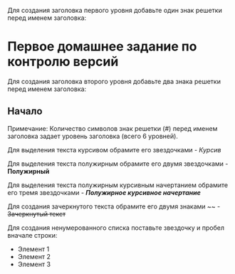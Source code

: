 Для создания заголовка первого уровня добавьте один знак решетки перед именем заголовка:
# Первое домашнее задание по контролю версий 

Для создания заголовка второго уровня добавьте два знака решетки перед именем заголовка:
## Начало

Примечание: Количество символов знак решетки (#) перед именем заголовка задает уровень заголовка (всего 6 уровней).

Для выделения текста курсивом обрамите его звездочками - *Курсив*

Для выделения текста полужирным обрамите его двумя звездочками - **Полужирный**

Для выделения текста полужирным курсивным начертанием обрамите его тремя звездочками - ***Полужирное курсивное начертание***

Для создания зачеркнутого текста обрамите его двумя знаками ~~ - ~~Зачеркнутый текст~~

Для создания ненумерованного списка поставьте звездочку и пробел вначале строки:
* Элемент 1
* Элемент 2
* Элемент 3


